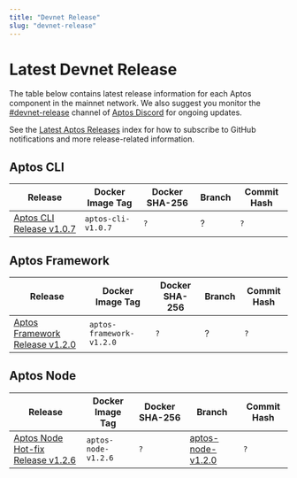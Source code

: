 ```yaml
---
title: "Devnet Release"
slug: "devnet-release"
---
```


# Latest Devnet Release

The table below contains latest release information for each Aptos component in the mainnet network. We also suggest you monitor the [#devnet-release](https://discord.com/channels/945856774056083548/956692649430093904) channel of [Aptos Discord](https://discord.gg/aptoslabs) for ongoing updates.

See the [Latest Aptos Releases](./index.md) index for how to subscribe to GitHub notifications and more release-related information.

## Aptos CLI

|Release | Docker Image Tag | Docker SHA-256 | Branch | Commit Hash|
|---|---|---|---|---|
|[Aptos CLI Release v1.0.7](https://github.com/aptos-labs/aptos-core/releases/tag/aptos-cli-v1.0.7)| `aptos-cli-v1.0.7` | `?` | ?| `?` |

## Aptos Framework

|Release | Docker Image Tag | Docker SHA-256 | Branch | Commit Hash|
|---|---|---|---|---|
|[Aptos Framework Release v1.2.0](https://github.com/aptos-labs/aptos-core/releases/tag/aptos-framework-v1.2.0)| `aptos-framework-v1.2.0` | `?` | ?| `?` |


## Aptos Node

|Release | Docker Image Tag | Docker SHA-256 | Branch | Commit Hash|
|---|---|---|---|---|
|[Aptos Node Hot-fix Release v1.2.6](https://github.com/aptos-labs/aptos-core/releases/tag/aptos-node-v1.2.6)| `aptos-node-v1.2.6` | `?` | [aptos-node-v1.2.0](https://github.com/aptos-labs/aptos-core/tree/aptos-node-v1.2.0)| `?` |